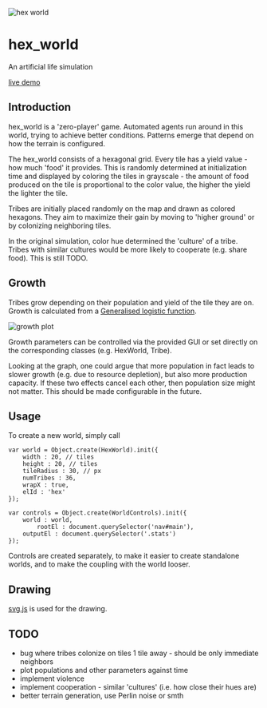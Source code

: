 ![hex world](http://monomon.me/hex_world/hex_world.png)

# hex_world

An artificial life simulation

[live demo](http://monomon.me/hex_world)

## Introduction

hex_world is a 'zero-player' game. Automated agents run around in this world, trying to achieve better conditions. Patterns emerge that depend on how the terrain is configured.

The hex_world consists of a hexagonal grid. Every tile has a yield value - how much 'food' it provides. This is randomly determined at initialization time and displayed by coloring the tiles in grayscale - the amount of food produced on the tile is proportional to the color value, the higher the yield the lighter the tile.

Tribes are initially placed randomly on the map and drawn as colored hexagons. They aim to maximize their gain by moving to 'higher ground' or by colonizing neighboring tiles.

In the original simulation, color hue determined the 'culture' of a tribe. Tribes with similar cultures would be more likely to cooperate (e.g. share food). This is still TODO.


## Growth

Tribes grow depending on their population and yield of the tile they are on. Growth is calculated from a [Generalised logistic function](https://en.wikipedia.org/wiki/Generalised_logistic_function).

![growth plot](http://monomon.me/hex_world/growthplot.png)

Growth parameters can be controlled via the provided GUI or set directly on the corresponding classes (e.g. HexWorld, Tribe).

Looking at the graph, one could argue that more population in fact leads to slower growth (e.g. due to resource depletion), but also more production capacity.
If these two effects cancel each other, then population size might not matter. This should be made configurable in the future.

## Usage

To create a new world, simply call


	var world = Object.create(HexWorld).init({
		width : 20, // tiles
		height : 20, // tiles
		tileRadius : 30, // px
		numTribes : 36,
		wrapX : true,
		elId : 'hex'
	});

	var controls = Object.create(WorldControls).init({
		world : world,
			rootEl : document.querySelector('nav#main'),
		outputEl : document.querySelector('.stats')
	});

Controls are created separately, to make it easier to create standalone worlds, and to make the coupling with the world looser.

## Drawing

[svg.js](https://github.com/wout/svg.js.git) is used for the drawing.

## TODO

* bug where tribes colonize on tiles 1 tile away - should be only immediate neighbors
* plot populations and other parameters against time
* implement violence
* implement cooperation - similar 'cultures' (i.e. how close their hues are)
* better terrain generation, use Perlin noise or smth

